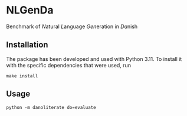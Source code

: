 # NLGenDa

Benchmark of *N*atural *L*anguage *Gen*eration in *Da*nish

## Installation

The package has been developed and used with Python 3.11.
To install it with the specific dependencies that were used, run 
```
make install
```

## Usage

```
python -m danoliterate do=evaluate
```

